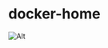 # docker-home


![Alt](https://repobeats.axiom.co/api/embed/29317c1e3f336aea42d4fd0edd5c3deb9c60ed38.svg "Repobeats analytics image")
